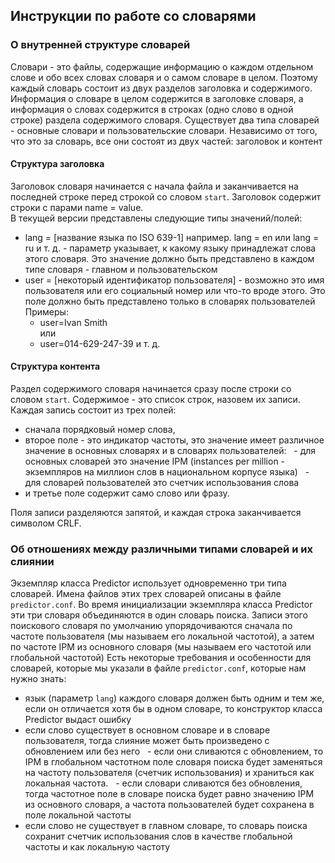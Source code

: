 ## Инструкции по работе со словарями

### О внутренней структуре словарей
Словари - это файлы, содержащие информацию о каждом отдельном слове и обо всех словах словаря и о самом словаре в целом. 
Поэтому каждый словарь состоит из двух разделов заголовка и содержимого.
Информация о словаре в целом содержится в заголовке словаря, а информация о словах содержится в строках (одно слово в 
одной строке) раздела содержимого словаря.
Существует два типа словарей - основные словари и пользовательские словари.
Независимо от того, что это за словарь, все они состоят из двух частей: заголовок и контент

#### Структура заголовка
Заголовок словаря начинается с начала файла и заканчивается на последней строке перед строкой cо словом `start`.
Заголовок содержит строки с парами name = value. <br> 
В текущей версии представлены следующие типы значений/полей:
- lang = [название языка по ISO 639-1] например. lang = en или lang = ru и т. д. - параметр указывает, к какому языку 
принадлежат слова этого словаря. 
Это значение должно быть представлено в каждом типе словаря - главном и пользовательском
- user = [некоторый идентификатор пользователя] - возможно это имя пользователя или его социальный номер или что-то 
вроде этого. 
Это поле должно быть представлено только в словарях пользователей <br>
Примеры:
  - user=Ivan Smith <br>
  или 
  - user=014-629-247-39 и т. д.
  
#### Структура контента
Раздел содержимого словаря начинается сразу после строки со словом `start`.
Содержимое - это список строк, назовем их записи.
Каждая запись состоит из трех полей:
- сначала порядковый номер слова,
- второе поле - это индикатор частоты, это значение имеет различное значение в основных словарях и в словарях пользователей:
  - для основных словарей это значение IPM (instances per million - экземпляров на миллион слов в национальном корпусе языка)
  - для словарей пользователей это счетчик использования слова
- и третье поле содержит само слово или фразу.

Поля записи разделяются запятой, и каждая строка заканчивается символом CRLF.

### Об отношениях между различными типами словарей и их слиянии
Экземпляр класса Predictor использует одновременно три типа словарей. Имена файлов этих трех словарей описаны в файле `predictor.conf`.
Во время инициализации экземпляра класса Predictor эти три словаря объединяются в один словарь поиска.
Записи этого поискового словаря по умолчанию упорядочиваются сначала по частоте пользователя (мы называем его локальной частотой), а затем по частоте IPM из основного словаря (мы называем его частотой или глобальной частотой)
Есть некоторые требования и особенности для словарей, которые мы указали в файле `predictor.conf`, которые нам нужно знать:
- язык (параметр `lang`) каждого словаря должен быть одним и тем же, если он отличается хотя бы в одном словаре, то конструктор класса Predictor выдаст ошибку
- если слово существует в основном словаре и в словаре пользователя, тогда слияние может быть произведено с обновлением или без него
  - если они сливаются с обновлением, то IPM в глобальном частотном поле словаря поиска будет заменяться на частоту пользователя (счетчик использования) и храниться как локальная частота.
  - если словари сливаются без обновления, тогда частотное поле в словаре поиска будет равно значению IPM из основного словаря, а частота пользователей будет сохранена в поле локальной частоты
- если слово не существует в главном словаре, то словарь поиска сохранит счетчик использования слов в качестве глобальной частоты и как локальную частоту
